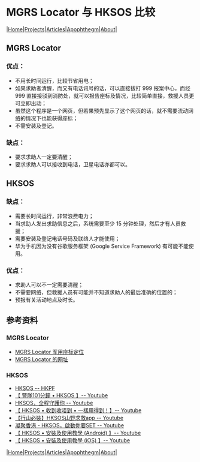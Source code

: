 # MGRS Locator 与 HKSOS 比较

|[Home](/README.md)|[Projects](/projects.md)|[Articles](/articles.md)|[Apophthegm](/apophthegm.md)|[About](/about.md)|

## MGRS Locator

### 优点：

- 不用长时间运行，比较节省用电；
- 如果求助者清醒，而又有电话讯号的话，可以直接拔打 999 报案中心，而经 999 直接接驳到消防处，就可以报告座标及情况，比较简单直接，救援人员更可立即出动；
- 虽然这个程序是一个网页，但若果预先显示了这个网页的话，就不需要流动网络的情况下也能获得座标；
- 不需安装及登记。

### 缺点：

- 要求求助人一定要清醒；
- 要求求助人可以接收到电话，卫星电话亦都可以。

## HKSOS 

### 缺点：

- 需要长时间运行，非常浪费电力；
- 当求助人发出求助信息之后，系统需要至少 15 分钟处理，然后才有人员救援；
- 需要安装及登记电话号码及联络人才能使用；
- 华为手机因为没有谷歌服务框架 (Google Service Framework) 有可能不能使用。

### 优点：

- 求助人可以不一定需要清醒；
- 不需要网络，但救援人员有可能并不知道求助人的最后准确的位置的；
- 预报有关活动地点及时长。

## 参考资料

### MGRS Locator

- [MGRS Locator 军用座标定位](/mgrs.md)  
- [MGRS Locator 的网址](https://cybersecurity-ninjas.com/mgrs.html)  

### HKSOS

- [HKSOS -- HKPF](https://www.police.gov.hk/isw/hksos/)  
- [【 警隊101分鐘 • HKSOS 】-- Youtube](https://www.youtube.com/watch?v=ugs3GUtT8C0)  
- [HKSOS，全程守護你 -- Youtube](https://www.youtube.com/watch?v=D7PC5FXyeCs)  
- [【 HKSOS • 收到收唔到 • 一樣用得到！】-- Youtube](https://www.youtube.com/watch?v=WiUrdEJzQrg)  
- [【行山必裝】HKSOS山野求救app -- Youtube](https://www.youtube.com/watch?v=a0kKqfX1Qx0)  
- [凝聚香港 - HKSOS，啟動你要SET -- Youtube](https://www.youtube.com/watch?v=M9dn7w-Pyx8)  
- [【 HKSOS • 安裝及使用教學 (Android) 】-- Youtube](https://www.youtube.com/watch?v=NECzmaLA0iQ)  
- [【 HKSOS • 安裝及使用教學 (iOS) 】-- Youtube](https://www.youtube.com/watch?v=EV_EJeyA8FQ)  

|[Home](/README.md)|[Projects](/projects.md)|[Articles](/articles.md)|[Apophthegm](/apophthegm.md)|[About](/about.md)|
